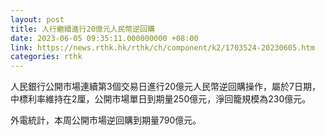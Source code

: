 ```yaml
---
layout: post
title: 人行繼續進行20億元人民幣逆回購
date: 2023-06-05 09:35:11.000000000 +08:00
link: https://news.rthk.hk/rthk/ch/component/k2/1703524-20230605.htm
categories: rthk
---
```


人民銀行公開市場連續第3個交易日進行20億元人民幣逆回購操作，屬於7日期，中標利率維持在2厘，公開市場單日到期量250億元，淨回籠規模為230億元。

外電統計，本周公開市場逆回購到期量790億元。

